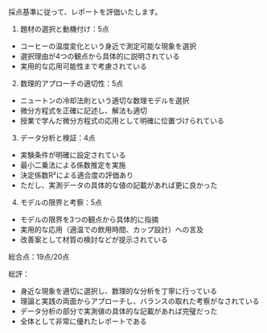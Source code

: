 採点基準に従って、レポートを評価いたします。

1. 題材の選択と動機付け：5点
- コーヒーの温度変化という身近で測定可能な現象を選択
- 選択理由が4つの観点から具体的に説明されている
- 実用的な応用可能性まで考慮されている

2. 数理的アプローチの適切性：5点
- ニュートンの冷却法則という適切な数理モデルを選択
- 微分方程式を正確に記述し、解法も適切
- 授業で学んだ微分方程式の応用として明確に位置づけられている

3. データ分析と検証：4点
- 実験条件が明確に設定されている
- 最小二乗法による係数推定を実施
- 決定係数R²による適合度の評価あり
- ただし、実測データの具体的な値の記載があれば更に良かった

4. モデルの限界と考察：5点
- モデルの限界を3つの観点から具体的に指摘
- 実用的な応用（適温での飲用時間、カップ設計）への言及
- 改善案として材質の検討などが提示されている

総合点：19点/20点

総評：
- 身近な現象を適切に選択し、数理的な分析を丁寧に行っている
- 理論と実践の両面からアプローチし、バランスの取れた考察がなされている
- データ分析の部分で実測値の具体的な記載があれば完璧だった
- 全体として非常に優れたレポートである